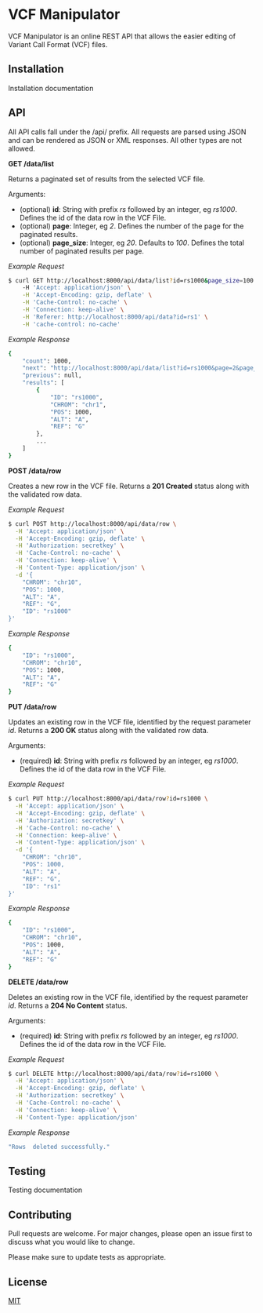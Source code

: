 # VCF Manipulator

VCF Manipulator is an online REST API that allows the easier editing of Variant Call Format (VCF) files.

## Installation

Installation documentation


## API

All API calls fall under the /api/ prefix. All requests are parsed using JSON and can be rendered as JSON or XML responses. All other types are not allowed.

**GET /data/list**

Returns a paginated set of results from the selected VCF file.

Arguments:
- (optional) **id**: String with prefix *rs* followed by an integer, eg *rs1000*. 
Defines the id of the data row in the VCF File. 
- (optional) **page**: Integer, eg *2*. Defines the number of the page for the paginated results.
- (optional) **page_size**: Integer, eg *20*. Defaults to *100*. Defines the total number of paginated results per page. 

*Example Request*

```bash
$ curl GET http://localhost:8000/api/data/list?id=rs1000&page_size=100 \
    -H 'Accept: application/json' \
    -H 'Accept-Encoding: gzip, deflate' \
    -H 'Cache-Control: no-cache' \
    -H 'Connection: keep-alive' \
    -H 'Referer: http://localhost:8000/api/data?id=rs1' \
    -H 'cache-control: no-cache'
```

*Example Response*

```bash
{
    "count": 1000,
    "next": "http://localhost:8000/api/data/list?id=rs1000&page=2&page_size=100",
    "previous": null,
    "results": [
        {
            "ID": "rs1000",
            "CHROM": "chr1",
            "POS": 1000,
            "ALT": "A",
            "REF": "G"
        },
        ...
    ]
}
```

**POST /data/row**

Creates a new row in the VCF file. Returns a **201 Created** status along with the validated row data.

*Example Request*

```bash
$ curl POST http://localhost:8000/api/data/row \
  -H 'Accept: application/json' \
  -H 'Accept-Encoding: gzip, deflate' \
  -H 'Authorization: secretkey' \
  -H 'Cache-Control: no-cache' \
  -H 'Connection: keep-alive' \
  -H 'Content-Type: application/json' \
  -d '{
	"CHROM": "chr10", 
	"POS": 1000, 
	"ALT": "A", 
	"REF": "G",
	"ID": "rs1000"
}'
```

*Example Response*

```bash
{
    "ID": "rs1000",
    "CHROM": "chr10",
    "POS": 1000,
    "ALT": "A",
    "REF": "G"
}
```

**PUT /data/row**

Updates an existing row in the VCF file, identified by the request parameter *id*. 
Returns a **200 OK** status along with the validated row data.

Arguments:
- (required) **id**: String with prefix *rs* followed by an integer, eg *rs1000*. 
Defines the id of the data row in the VCF File. 

*Example Request*

```bash
$ curl PUT http://localhost:8000/api/data/row?id=rs1000 \
  -H 'Accept: application/json' \
  -H 'Accept-Encoding: gzip, deflate' \
  -H 'Authorization: secretkey' \
  -H 'Cache-Control: no-cache' \
  -H 'Connection: keep-alive' \
  -H 'Content-Type: application/json' \
  -d '{
	"CHROM": "chr10", 
	"POS": 1000, 
	"ALT": "A", 
	"REF": "G",
	"ID": "rs1"
}'
```

*Example Response*

```bash
{
    "ID": "rs1000",
    "CHROM": "chr10",
    "POS": 1000,
    "ALT": "A",
    "REF": "G"
}
```

**DELETE /data/row**

Deletes an existing row in the VCF file, identified by the request parameter *id*. 
Returns a **204 No Content** status.

Arguments:
- (required) **id**: String with prefix *rs* followed by an integer, eg *rs1000*. 
Defines the id of the data row in the VCF File. 

*Example Request*

```bash
$ curl DELETE http://localhost:8000/api/data/row?id=rs1000 \
  -H 'Accept: application/json' \
  -H 'Accept-Encoding: gzip, deflate' \
  -H 'Authorization: secretkey' \
  -H 'Cache-Control: no-cache' \
  -H 'Connection: keep-alive' \
  -H 'Content-Type: application/json' 
```
*Example Response*

```bash
"Rows  deleted successfully."
```


## Testing

Testing documentation


## Contributing

Pull requests are welcome. For major changes, please open an issue first to discuss what you would like to change.

Please make sure to update tests as appropriate.


## License

[MIT](https://choosealicense.com/licenses/mit/)